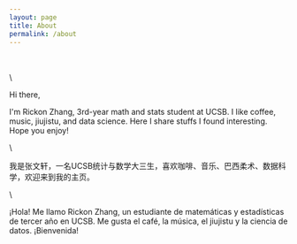 ```yaml
---
layout: page
title: About
permalink: /about
---
```

\
\
\ 

Hi there,

I'm Rickon Zhang, 3rd-year math and stats student at UCSB. I like coffee, music, jiujistu, and data science. Here I share stuffs I found interesting. Hope you enjoy!

\

我是张文轩，一名UCSB统计与数学大三生，喜欢咖啡、音乐、巴西柔术、数据科学，欢迎来到我的主页。

\

¡Hola! Me llamo Rickon Zhang, un estudiante de matemáticas y estadísticas de tercer año en UCSB. Me gusta el café, la música, el jiujistu y la ciencia de datos. ¡Bienvenida!




